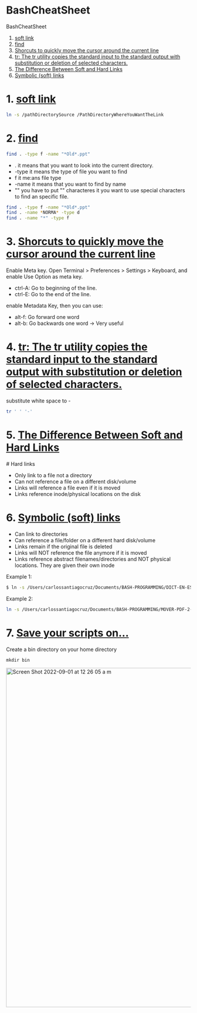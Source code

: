 # BashCheatSheet
BashCheatSheet

1. [soft link](https://github.com/c4arl0s/BashCheatSheet#1-soft-link)
2. [find](https://github.com/c4arl0s/BashCheatSheet#2-find)
3. [Shorcuts to quickly move the cursor around the current line](https://github.com/c4arl0s/BashCheatSheet#3-shorcuts-to-quickly-move-the-cursor-around-the-current-line)
4. [tr: The tr utility copies the standard input to the standard output with substitution or deletion of selected characters.](https://github.com/c4arl0s/BashCheatSheet#4-tr-the-tr-utility-copies-the-standard-input-to-the-standard-output-with-substitution-or-deletion-of-selected-characters)
5. [The Difference Between Soft and Hard Links](https://github.com/c4arl0s/BashCheatSheet#5-the-difference-between-soft-and-hard-links)
6. [Symbolic (soft) links](https://github.com/c4arl0s/BashCheatSheet#6-symbolic-soft-links)



# 1. [soft link](https://github.com/c4arl0s/BashCheatSheet#bashcheatsheet)

``` bash
ln -s /pathDirectorySource /PathDirectoryWhereYouWantTheLink
```

# 2. [find](https://github.com/c4arl0s/BashCheatSheet#bashcheatsheet)

``` bash
find . -type f -name "*Old*.ppt"
```

- .       it means that you want to look into the current directory.
- -type   it means the type of file you want to find
- f       it me:ans file type
- -name   it means that you want to find by name
- ""      you have to put "" characteres it you want to use special characters to find an specific file.

``` bash
find . -type f -name "*Old*.ppt"
find . -name *NORMA* -type d
find . -name "*" -type f
```

# 3. [Shorcuts to quickly move the cursor around the current line](https://github.com/c4arl0s/BashCheatSheet#bashcheatsheet)

Enable Meta key. Open Terminal > Preferences > Settings > Keyboard, and enable Use Option as meta key.

- ctrl-A: Go to beginning of the line.
- ctrl-E:	Go to the end of the line.

enable Metadata Key, then you can use:

- alt-f: Go forward one word
- alt-b: Go backwards one word	-> Very useful

# 4. [tr: The tr utility copies the standard input to the standard output with substitution or deletion of selected characters.](https://github.com/c4arl0s/BashCheatSheet#bashcheatsheet)

substitute white space to -  

``` bash
tr ' ' '-'
```

# 5. [The Difference Between Soft and Hard Links](https://github.com/c4arl0s/BashCheatSheet#bashcheatsheet)

# Hard links

- Only link to a file not a directory
- Can not reference a file on a different disk/volume
- Links will reference a file even if it is moved
- Links reference inode/physical locations on the disk

# 6. [Symbolic (soft) links](https://github.com/c4arl0s/BashCheatSheet#bashcheatsheet)

- Can link to directories
- Can reference a file/folder on a different hard disk/volume
- Links remain if the original file is deleted
- Links will NOT reference the file anymore if it is moved
- Links reference abstract filenames/directories and NOT physical locations. They are given their own inode

Example 1:
```bash
$ ln -s /Users/carlossantiagocruz/Documents/BASH-PROGRAMMING/DICT-EN-ES/trad3.sh /usr/local/bin/trad3
```
Example 2:
```bash
ln -s /Users/carlossantiagocruz/Documents/BASH-PROGRAMMING/MOVER-PDF-2-DIRECTORIO/mover-pdf2directorio.sh /usr/local/bin/mover-pdf2directorio1.0
```

# 7. [Save your scripts on...]()

Create a bin directory on your home directory

```console
mkdir bin
```

<img width="924" alt="Screen Shot 2022-09-01 at 12 26 05 a m" src="https://user-images.githubusercontent.com/24994818/187838046-cc5a23cd-8d17-4a93-bca7-815da54251ea.png">
